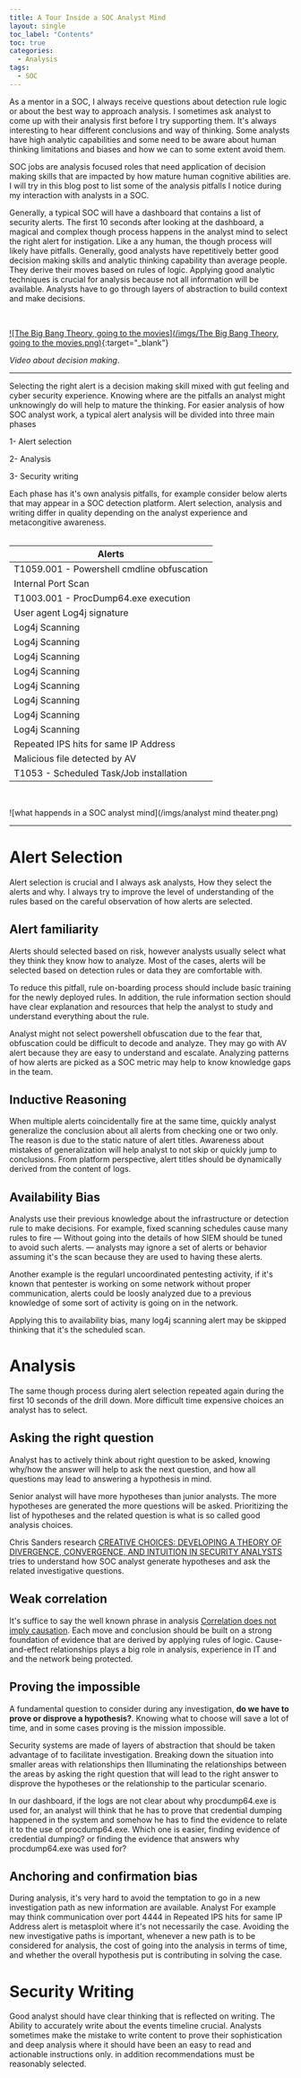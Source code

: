 ```yaml
---
title: A Tour Inside a SOC Analyst Mind
layout: single
toc_label: "Contents"
toc: true
categories: 
  - Analysis 
tags:
  - SOC
---
```


As a mentor in a SOC, I always receive questions about detection rule logic or about the best way to approach analysis. I sometimes ask analyst to come up with their analysis first before I try supporting them. It's always interesting to hear different conclusions and way of thinking. Some analysts have high analytic capabilities and some need to be aware about human thinking limitations and biases and how we can to some extent avoid them. 

SOC jobs are analysis focused roles that need application of decision making skills that are impacted by how mature human cognitive abilities are. I will try in this blog post to list some of the analysis pitfalls I notice during my interaction with analysts in a SOC. 


Generally, a typical SOC will have a dashboard that contains a list of security alerts. The first 10 seconds after looking at the dashboard, a magical and complex though process happens in the analyst mind to select the right alert for instigation. Like a any human, the though process will likely have pitfalls. Generally, good analysts have repetitively better good decision making skills and analytic thinking capability than average people. They derive their moves based on rules of logic. Applying good analytic techniques is crucial for analysis because not all information will be available. Analysts have to go through layers of abstraction to build context and make decisions. 

<br>

[![The Big Bang Theory, going to the movies](/imgs/The Big Bang Theory, going to the movies.png)](https://www.youtube.com/watch?v=SPZRtlqBgYk){:target="_blank"}

*Video about decision making*.

---

Selecting the right alert is a decision making skill mixed with gut feeling and cyber security experience. Knowing where are the pitfalls an analyst might unknowingly do will help to mature the thinking. For easier analysis of how SOC analyst work, a typical alert analysis will be divided into three main phases

1- Alert selection 

2- Analysis 

3- Security writing

Each phase has it's own analysis pitfalls, for example consider below alerts that may appear in a SOC detection platform. Alert selection, analysis and writing differ in quality depending on the analyst experience and metacongitive awareness.  
<br>


| Alerts      | 
| ----------- | 
| T1059.001 - Powershell cmdline obfuscation  | 
| Internal Port Scan|
| T1003.001 - ProcDump64.exe execution  | 
| User agent Log4j signature   | 
| Log4j Scanning |
| Log4j Scanning |
| Log4j Scanning |
| Log4j Scanning |
| Log4j Scanning |
| Log4j Scanning |
| Log4j Scanning |
| Log4j Scanning |
| Repeated IPS hits for same IP Address   |
| Malicious file detected by AV| 
| T1053 - Scheduled Task/Job installation | 

<br>

![what happends in a SOC analyst mind](/imgs/analyst mind theater.png)


---
# Alert Selection

Alert selection is crucial and I always ask analysts, How they select the alerts and why. I always try to improve the level of understanding of the rules based on the careful observation of how alerts are selected.

## Alert familiarity 

Alerts should  selected based on risk, however analysts usually select what they think they know how to analyze. Most of the cases, alerts will be selected based on detection rules or data they are comfortable with. 

To reduce this pitfall, rule on-boarding process should  include basic training for the newly deployed rules. In addition, the rule information section should have clear explanation and resources that help the analyst to study and understand everything about the rule. 

Analyst might not select powershell obfuscation due to the fear that, obfuscation could be difficult to decode and analyze. They may go with AV alert because they are easy to understand and escalate. Analyzing patterns of how alerts are picked as a SOC metric may help to know knowledge gaps in the team. 

## Inductive Reasoning 

When multiple alerts coincidentally fire at the same time, quickly analyst generalize the conclusion about all alerts from checking one or two only. The reason is due to the static nature of alert titles. Awareness about mistakes of generalization will help analyst to not skip or quickly jump to conclusions. From platform perspective, alert titles should be dynamically derived from the content of logs.

## Availability Bias

Analysts use their previous knowledge about the infrastructure or detection rule to make decisions. For example, fixed scanning schedules cause many rules to fire —  Without going into the details of how SIEM should be tuned to avoid such alerts. — analysts may ignore a set of alerts or behavior assuming it's the scan because they are used to having these alerts.  

Another example is the regularl uncoordinated pentesting activity, if it's known that pentester is working on some network without proper communication, alerts could be loosly analyzed due to a previous knowledge of some sort of activity is going on in the network. 

Applying this to availability bias, many log4j scanning alert may be skipped thinking that it's the scheduled scan. 



# Analysis 

The same though process during alert selection repeated again during the first 10 seconds of the drill down. More difficult time expensive choices an analyst has to select.

## Asking the right question 

Analyst has to actively think about right question to be asked, knowing why/how the answer will help to ask the next question, and how all questions may lead to answering a hypothesis in mind. 

Senior analyst will have more hypotheses than junior analysts. The more hypotheses are generated the more questions will be asked. Prioritizing the list of hypotheses and the related question is what is so called good analysis choices. 

Chris Sanders research [CREATIVE CHOICES: DEVELOPING A THEORY OF DIVERGENCE, CONVERGENCE, AND INTUITION IN SECURITY ANALYSTS](https://www.chrissanders.org/wp-content/uploads/2020/03/Creative-Choices-Developing-a-Theory-of-Divergence-Convergence-and-Intuition-in-Security-Analysts.pdf) tries to understand how SOC analyst generate hypotheses and ask the related investigative questions.


## Weak correlation

It's suffice to say the well known phrase in analysis [Correlation does not imply causation](https://en.wikipedia.org/wiki/Correlation_does_not_imply_causation). Each move and conclusion should be built on a strong foundation of evidence that are derived by applying rules of logic. Cause-and-effect relationships plays a big role in analysis, experience in IT and and the network being protected. 


## Proving the impossible 

A fundamental question to consider during any investigation, **do we have to prove or disprove a hypothesis?**. Knowing what to choose will save a lot of time, and in some cases proving is the mission impossible.   

Security systems are made of layers of abstraction that should be taken advantage of to facilitate investigation. Breaking down the situation into smaller areas with relationships then Illuminating the relationships between the areas by asking the right question that will lead to the right answer to disprove the hypotheses or the relationship to the particular scenario.  

In our dashboard, if the logs are not clear about why procdump64.exe is used for, an analyst will think that he has to prove that credential dumping happened in the system and somehow he has to find the evidence to relate it to the use of procdump64.exe. Which one is easier, finding evidence of credential dumping? or finding the evidence that answers why procdump64.exe was used for?
 
## Anchoring and confirmation bias

During analysis, it's very hard to avoid the temptation to go in a new investigation path as new information are available. Analyst For example may think communication over port 4444 in Repeated IPS hits for same IP Address alert is metasploit where it's not necessarily the case. Avoiding the new investigative paths is important, whenever a new path is to be considered for analysis, the cost of going into the analysis in terms of time, and whether the overall hypothesis put is contributing in solving the case.  


# Security Writing

Good analyst should have clear thinking that is reflected on writing. The Ability to accurately write about the events timeline crucial. Analysts sometimes make the mistake to write content to prove their sophistication and deep analysis where it should have been an easy to read and actionable instructions only. in addition recommendations must be reasonably selected. 
